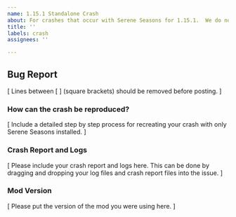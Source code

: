 ```yaml
---
name: 1.15.1 Standalone Crash
about: For crashes that occur with Serene Seasons for 1.15.1.  We do not support older versions!
title: ''
labels: crash
assignees: ''

---
```


## Bug Report

[ Lines between [ ] (square brackets) should be removed before posting. ]</br>

### How can the crash be reproduced?

[ Include a detailed step by step process for recreating your crash with only Serene Seasons installed. ]</br>

### Crash Report and Logs

[ Please include your crash report and logs here. This can be done by dragging and dropping your log files and crash report files into the issue. ]</br>

### Mod Version
[ Please put the version of the mod you were using here. ]</br>
